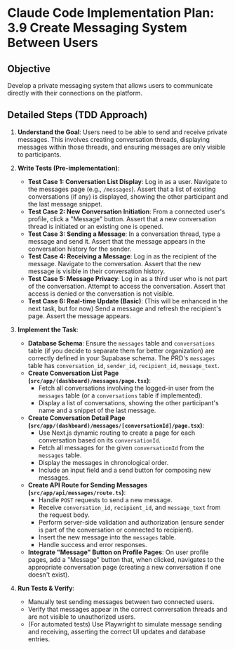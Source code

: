 # Claude Code Implementation Plan: 3.9 Create Messaging System Between Users

## Objective
Develop a private messaging system that allows users to communicate directly with their connections on the platform.

## Detailed Steps (TDD Approach)

1.  **Understand the Goal**: Users need to be able to send and receive private messages. This involves creating conversation threads, displaying messages within those threads, and ensuring messages are only visible to participants.

2.  **Write Tests (Pre-implementation)**:
    *   **Test Case 1: Conversation List Display**: Log in as a user. Navigate to the messages page (e.g., `/messages`). Assert that a list of existing conversations (if any) is displayed, showing the other participant and the last message snippet.
    *   **Test Case 2: New Conversation Initiation**: From a connected user's profile, click a "Message" button. Assert that a new conversation thread is initiated or an existing one is opened.
    *   **Test Case 3: Sending a Message**: In a conversation thread, type a message and send it. Assert that the message appears in the conversation history for the sender.
    *   **Test Case 4: Receiving a Message**: Log in as the recipient of the message. Navigate to the conversation. Assert that the new message is visible in their conversation history.
    *   **Test Case 5: Message Privacy**: Log in as a third user who is not part of the conversation. Attempt to access the conversation. Assert that access is denied or the conversation is not visible.
    *   **Test Case 6: Real-time Update (Basic)**: (This will be enhanced in the next task, but for now) Send a message and refresh the recipient's page. Assert the message appears.

3.  **Implement the Task**: 
    *   **Database Schema**: Ensure the `messages` table and `conversations` table (if you decide to separate them for better organization) are correctly defined in your Supabase schema. The PRD's `messages` table has `conversation_id`, `sender_id`, `recipient_id`, `message_text`.
    *   **Create Conversation List Page (`src/app/(dashboard)/messages/page.tsx`)**:
        *   Fetch all conversations involving the logged-in user from the `messages` table (or a `conversations` table if implemented).
        *   Display a list of conversations, showing the other participant's name and a snippet of the last message.
    *   **Create Conversation Detail Page (`src/app/(dashboard)/messages/[conversationId]/page.tsx`)**:
        *   Use Next.js dynamic routing to create a page for each conversation based on its `conversationId`.
        *   Fetch all messages for the given `conversationId` from the `messages` table.
        *   Display the messages in chronological order.
        *   Include an input field and a send button for composing new messages.
    *   **Create API Route for Sending Messages (`src/app/api/messages/route.ts`)**:
        *   Handle `POST` requests to send a new message.
        *   Receive `conversation_id`, `recipient_id`, and `message_text` from the request body.
        *   Perform server-side validation and authorization (ensure sender is part of the conversation or connected to recipient).
        *   Insert the new message into the `messages` table.
        *   Handle success and error responses.
    *   **Integrate "Message" Button on Profile Pages**: On user profile pages, add a "Message" button that, when clicked, navigates to the appropriate conversation page (creating a new conversation if one doesn't exist).

4.  **Run Tests & Verify**: 
    *   Manually test sending messages between two connected users.
    *   Verify that messages appear in the correct conversation threads and are not visible to unauthorized users.
    *   (For automated tests) Use Playwright to simulate message sending and receiving, asserting the correct UI updates and database entries.


